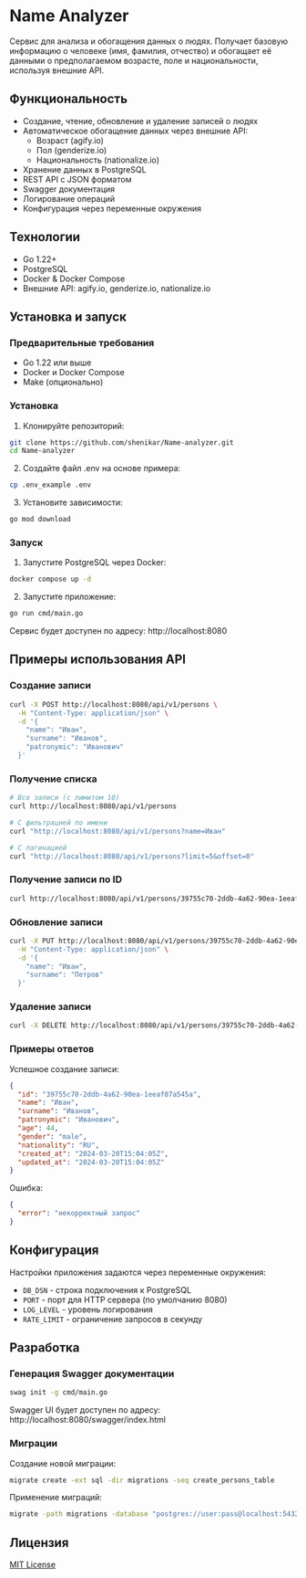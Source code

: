 # Name Analyzer

Сервис для анализа и обогащения данных о людях. Получает базовую информацию о человеке (имя, фамилия, отчество) и обогащает её данными о предполагаемом возрасте, поле и национальности, используя внешние API.

## Функциональность

- Создание, чтение, обновление и удаление записей о людях
- Автоматическое обогащение данных через внешние API:
  - Возраст (agify.io)
  - Пол (genderize.io)
  - Национальность (nationalize.io)
- Хранение данных в PostgreSQL
- REST API с JSON форматом
- Swagger документация
- Логирование операций
- Конфигурация через переменные окружения

## Технологии

- Go 1.22+
- PostgreSQL
- Docker & Docker Compose
- Внешние API: agify.io, genderize.io, nationalize.io

## Установка и запуск

### Предварительные требования

- Go 1.22 или выше
- Docker и Docker Compose
- Make (опционально)

### Установка

1. Клонируйте репозиторий:
```bash
git clone https://github.com/shenikar/Name-analyzer.git
cd Name-analyzer
```

2. Создайте файл .env на основе примера:
```bash
cp .env_example .env
```

3. Установите зависимости:
```bash
go mod download
```

### Запуск

1. Запустите PostgreSQL через Docker:
```bash
docker compose up -d
```

2. Запустите приложение:
```bash
go run cmd/main.go
```

Сервис будет доступен по адресу: http://localhost:8080

## Примеры использования API

### Создание записи
```bash
curl -X POST http://localhost:8080/api/v1/persons \
  -H "Content-Type: application/json" \
  -d '{
    "name": "Иван",
    "surname": "Иванов",
    "patronymic": "Иванович"
  }'
```

### Получение списка
```bash
# Все записи (с лимитом 10)
curl http://localhost:8080/api/v1/persons

# С фильтрацией по имени
curl "http://localhost:8080/api/v1/persons?name=Иван"

# С пагинацией
curl "http://localhost:8080/api/v1/persons?limit=5&offset=0"
```

### Получение записи по ID
```bash
curl http://localhost:8080/api/v1/persons/39755c70-2ddb-4a62-90ea-1eeaf07a545a
```

### Обновление записи
```bash
curl -X PUT http://localhost:8080/api/v1/persons/39755c70-2ddb-4a62-90ea-1eeaf07a545a \
  -H "Content-Type: application/json" \
  -d '{
    "name": "Иван",
    "surname": "Петров"
  }'
```

### Удаление записи
```bash
curl -X DELETE http://localhost:8080/api/v1/persons/39755c70-2ddb-4a62-90ea-1eeaf07a545a
```

### Примеры ответов

Успешное создание записи:
```json
{
  "id": "39755c70-2ddb-4a62-90ea-1eeaf07a545a",
  "name": "Иван",
  "surname": "Иванов",
  "patronymic": "Иванович",
  "age": 44,
  "gender": "male",
  "nationality": "RU",
  "created_at": "2024-03-20T15:04:05Z",
  "updated_at": "2024-03-20T15:04:05Z"
}
```

Ошибка:
```json
{
  "error": "некорректный запрос"
}
```

## Конфигурация

Настройки приложения задаются через переменные окружения:

- `DB_DSN` - строка подключения к PostgreSQL
- `PORT` - порт для HTTP сервера (по умолчанию 8080)
- `LOG_LEVEL` - уровень логирования
- `RATE_LIMIT` - ограничение запросов в секунду


## Разработка

### Генерация Swagger документации

```bash
swag init -g cmd/main.go
```

Swagger UI будет доступен по адресу: http://localhost:8080/swagger/index.html

### Миграции

Создание новой миграции:
```bash
migrate create -ext sql -dir migrations -seq create_persons_table
```

Применение миграций:
```bash
migrate -path migrations -database "postgres://user:pass@localhost:5432/dbname?sslmode=disable" up
```

## Лицензия

[MIT License](LICENSE)